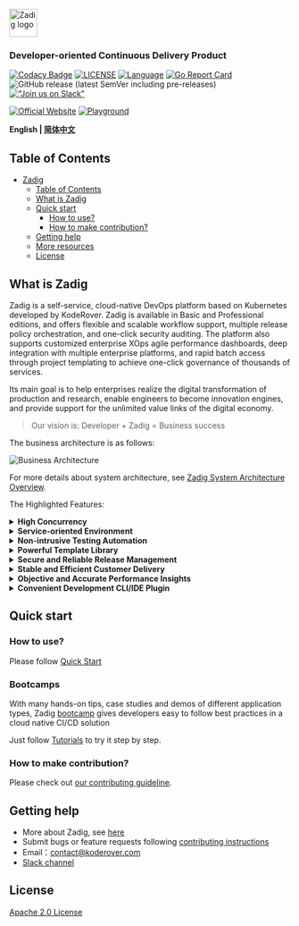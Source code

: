 <p><a href="https://github.com/koderover/zadig-doc" target="_blank" rel="noopener noreferrer"><img height="50" src="https://docs.koderover.com/zadig/img/zadig.png" alt="Zadig logo"></a></p>

<h3 align="left">Developer-oriented Continuous Delivery Product</h3>

<span align="left">

[![Codacy Badge](https://api.codacy.com/project/badge/Grade/2276bb4cce9348ceb8ddeeea5803ed57)](https://app.codacy.com/gh/koderover/zadig?utm_source=github.com&utm_medium=referral&utm_content=koderover/zadig&utm_campaign=Badge_Grade_Settings)
[![LICENSE](https://img.shields.io/github/license/koderover/zadig.svg)](https://github.com/koderover/zadig/blob/main/LICENSE)
[![Language](https://img.shields.io/badge/Language-Go-blue.svg)](https://golang.org/)
⁣[![Go Report Card](https://goreportcard.com/badge/github.com/koderover/zadig)](https://goreportcard.com/report/github.com/koderover/zadig)
![GitHub release (latest SemVer including pre-releases)](https://img.shields.io/github/v/release/koderover/zadig?include_prereleases)
[!["Join us on Slack"](https://img.shields.io/badge/join-us%20on%20slack-gray.svg?longCache=true&logo=slack&colorB=brightgreen)](https://join.slack.com/t/zadig-workspace/shared_invite/zt-qedvct1t-mQUf2eyTRkoVCc_RWKKgxw)

[![Official Website](<https://img.shields.io/badge/-Visit%20the%20Official%20Website%20%E2%86%92-rgb(24,24,24)?style=for-the-badge>)](https://www.koderover.com/?utm_source=github&utm_medium=zadig_readme)
[![Playground](<https://img.shields.io/badge/-Try%20It%20Online%20%E2%86%92-rgb(255,41,104)?style=for-the-badge>)](https://www.koderover.com/trial/?utm_source=github&utm_medium=zadig_readme)


</span>

<div align="left">

**English | [简体中文](./README-zh-CN.md)**

</div>

## Table of Contents

- [Zadig](#zadig)
  - [Table of Contents](#table-of-contents)
  - [What is Zadig](#what-is-zadig)
  - [Quick start](#quick-start)
    - [How to use?](#how-to-use)
    - [How to make contribution?](#how-to-make-contribution)
  - [Getting help](#getting-help)
  - [More resources](#more-resources)
  - [License](#license)

## What is Zadig

Zadig is a self-service, cloud-native DevOps platform based on Kubernetes developed by KodeRover. Zadig is available in Basic and Professional editions, and offers flexible and scalable workflow support, multiple release policy orchestration, and one-click security auditing. The platform also supports customized enterprise XOps agile performance dashboards, deep integration with multiple enterprise platforms, and rapid batch access through project templating to achieve one-click governance of thousands of services.

Its main goal is to help enterprises realize the digital transformation of production and research, enable engineers to become innovation engines, and provide support for the unlimited value links of the digital economy.


> Our vision is: Developer + Zadig = Business success


The business architecture is as follows:

![Business Architecture](./Zadig-Business-Architecture.jpg)

For more details about system architecture, see [Zadig System Architecture Overview](System-Architecture-Overview.md).

The Highlighted Features:

<details>
  <summary><b>High Concurrency</b></summary>
  Based on cloud-native design, through simple configuration, the system automatically generates workflows to achieve high concurrent execution for continuous delivery relevant tasks such as building, testing and deployment, across multiple services. It significantly improves the efficiency of multi-services deployment in microservice architecture.
  </details>

<details>
  <summary><b>Service-oriented Environment</b></summary>
  With just one set of service configuration, multiple encapsulated environments will be provided automatically within minutes, empowering independent environments for developers, QAs and product managers.

  Minimum to none migration cost of existing environments -- just hosting with one click, the system allows browsing and adjusting all the services at your fingertips.
  </details>

<details>
  <summary><b>Non-intrusive Testing Automation</b></summary>
  Zadig can easily and non-intrusively embed existing testing automation frameworks, and achieve continuous building, testing and deployment via GitHub/GitLab Webhook.

  It also integrates with productivity bots to provide instant quality report, which effectively applies shift-left testing best practices.
  </details>

<details>
  <summary><b>Powerful Template Library</b></summary>
  Shared K8s YAML templates, Helm Chart templates, build templates, etc., across projects to achieve unified configuration management. Based on a set of templates, hundreds of microservices can be created, and with minimal configuration by development engineers, self-service usage is enabled, significantly reducing the burden of operations and maintenance management.
  </details>

<details>
  <summary><b>Secure and Reliable Release Management</b></summary>
  Customized workflows that integrate engineer, process, and internal and external system compliance approvals, supporting flexible orchestration of deployment strategies such as blue-green deployment, canary release, phased gray release, and Istio release. Presenting the state of the production environment from a multi-cluster, multi-project perspective, it achieves transparency and reliability in the release process.
  </details>

<details>
 <summary><b>Stable and Efficient Customer Delivery</b></summary>
  Simplify the implementation process for vendors to customer versions, customer private clouds, public clouds, and offline environments, as well as product license management. The supplier management plane collaborates with the customer console to complete the implementation, update, and maintenance process for customer environments, enhancing the quality of external services provided by the enterprise.
 </details>

<details>
  <summary><b>Objective and Accurate Performance Insights</b></summary>
  Comprehensive understanding of the system's operational status, including data overviews on clusters, projects, environments, workflows, and key process pass rates. It provides objective performance metrics data for various aspects like builds, tests, and deployments at the project level, enabling precise analysis of development efficiency bottlenecks and promoting steady improvement.
  </details>

<details>
  <summary><b>Convenient Development CLI/IDE Plugin</b></summary>
  Zadig also provides a convenient toolkit with development commandline interface which allows compiling, building and deploying the changes to dev environment with one command. It enables collaborated debugging and testing with minimum manual toil, reduces cognitive load and allows teams to focus more on business.
  </details>


## Quick start

### How to use?

Please follow [Quick Start](https://docs.koderover.com/zadig/quick-start/try-out-install/)

### Bootcamps

With many hands-on tips, case studies and demos of different application types, Zadig [bootcamp](https://github.com/koderover/zadig-bootcamp) gives developers easy to follow best practices in a cloud native CI/CD solution

Just follow [Tutorials](https://koderover.com/tutorials) to try it step by step.

### How to make contribution?

Please check out [our contributing guideline](CONTRIBUTING.md).

## Getting help

- More about Zadig, see [here](https://docs.koderover.com?type=zadig)
- Submit bugs or feature requests following [contributing instructions](CONTRIBUTING.md#contribution-option-1---reporting-an-issue)
- Email：contact@koderover.com
- [Slack channel](https://join.slack.com/t/zadig-workspace/shared_invite/zt-qedvct1t-mQUf2eyTRkoVCc_RWKKgxw)


## License

[Apache 2.0 License](./LICENSE)
